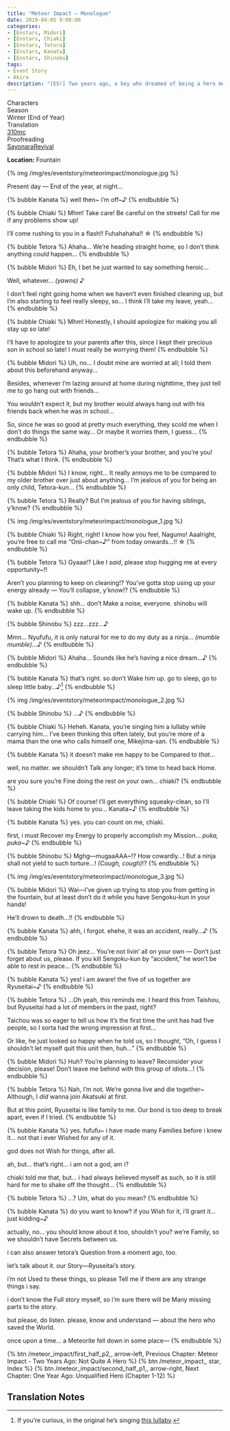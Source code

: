 ```yaml
---
title: "Meteor Impact – Monologue"
date: 2019-04-05 9:00:00
categories:
- [Enstars, Midori]
- [Enstars, Chiaki]
- [Enstars, Tetora]
- [Enstars, Kanata]
- [Enstars, Shinobu]
tags:
- Event Story
- Akira
description: "[ES!] Two years ago, a boy who dreamed of being a hero met a boy known to be a god. This is their story."
---
```


<div class="three-wrapper" style="--storyColor:#5ac189;--storyColor-rgb:90,193,137;--storyColor-h:147.4;--storyColor-s:45.4%;--storyColor-l:55.5%;">
    <div class="info-area">
        <div class="info">
            <div class="info-item characters">
                <div class="label">
                    Characters
                </div>
                <div class="value">
                <a href="/categories/Enstars/Chiaki" character="Chiaki"></a>
                <a href="/categories/Enstars/Midori" character="Midori"></a>
                <a href="/categories/Enstars/Kanata" character="Kanata"></a>
                <a href="/categories/Enstars/Tetora" character="Tetora"></a>
                <a href="/categories/Enstars/Shinobu" character="Shinobu"></a>
                </div>
            </div>
            <div class="info-item one">
                <div class="label">
                    Season
                </div>
                <div class="value">
                    Winter (End of Year)
                </div>
            </div>
            <div class="info-item two">
                <div class="label">
                    Translation
                </div>
                <div class="value">
                    <a href="/about">310mc</a>
                </div>
            </div>
            <div class="info-item three">
                <div class="label">
                   Proofreading
                </div>
                <div class="value">
                    <a href="https://ensemble-stars.fandom.com/wiki/User:SayonaraRevival">SayonaraRevival</a>
                </div>
            </div>
        </div>
    </div>
</div>

<!-- more -->

<div class="msr-location">
    <p><span><b>Location:</b> Fountain</span></p>
</div>

{% img /img/es/eventstory/meteorimpact/monologue.jpg %}

<div class="msr-narration">
    <p>Present day — End of the year, at night…</p>
</div>

{% bubble Kanata %}
well then\~ i’m off~♪
{% endbubble %}

{% bubble Chiaki %}
Mhm! Take care! Be careful on the streets! Call for me if any problems show up!

I’ll come rushing to you in a flash!! Fuhahahaha!! ☆
{% endbubble %}

{% bubble Tetora %}
Ahaha… We’re heading straight home, so I don’t think anything *could* happen…
{% endbubble %}

{% bubble Midori %}
Eh, I bet he just wanted to say something heroic…

Well, whatever… <th><em>(yawns)</em></th> ♪

I don’t feel right going home when we haven’t even finished cleaning up, but I’m also starting to feel really sleepy, so… I think I’ll take my leave, yeah…
{% endbubble %}

{% bubble Chiaki %}
Mhm! Honestly, I should apologize for making you all stay up so late!

I’ll have to apologize to your parents after this, since I kept their precious son in school so late! I must really be worrying them!
{% endbubble %}

{% bubble Midori %}
Uh, no… I doubt mine are worried at all; I told them about this beforehand anyway…

Besides, whenever I’m lazing around at home during nighttime, they just tell me to go hang out with friends…

You wouldn’t expect it, but my brother would always hang out with his friends back when he was in school…

So, since he was so good at pretty much everything, they scold me when I don’t do things the same way… Or maybe it worries them, I guess…
{% endbubble %}

{% bubble Tetora %}
Ahaha, your brother’s your brother, and you’re you! That’s what I think.
{% endbubble %}

{% bubble Midori %}
I know, right… It really annoys me to be compared to my older brother over just about anything… I’m jealous of you for being an only child, Tetora-kun…
{% endbubble %}

{% bubble Tetora %}
Really? But I’m jealous of you for having siblings, y’know?
{% endbubble %}

{% img /img/es/eventstory/meteorimpact/monologue_1.jpg %}

{% bubble Chiaki %}
Right, right! I know how you feel, Nagumo! Aaalright, you’re free to call me “Onii-chan~♪” from today onwards…!! ☆
{% endbubble %}

{% bubble Tetora %}
Gyaaa!? Like I *said*, please stop hugging me at every opportunity~!!

Aren’t you planning to keep on cleaning!? You’ve gotta stop using up your energy already — You’ll collapse, y’know!?
{% endbubble %}

{% bubble Kanata %}
shh… don’t Make a noise, everyone. shinobu will wake up.
{% endbubble %}

{% bubble Shinobu %}
zzz…zzz…♪

Mmn… Nyufufu, it is only natural for me to do my duty as a ninja… <th>*(mumble mumble)*</th>…♪
{% endbubble %}

{% bubble Midori %}
Ahaha… Sounds like he’s having a nice dream…♪
{% endbubble %}

{% bubble Kanata %}
that’s right. so don’t Wake him up. go to sleep, go to sleep little baby…♪[^1]
{% endbubble %}

{% img /img/es/eventstory/meteorimpact/monologue_2.jpg %}

{% bubble Shinobu %}
…♪
{% endbubble %}

{% bubble Chiaki %}
Heheh. Kanata, you’re singing him a lullaby while carrying him… I’ve been thinking this often lately, but you’re more of a mama than the one who calls himself one, Mikejima-san.
{% endbubble %}

{% bubble Kanata %}
it doesn’t make me happy to be Compared to *that*…

well, no matter. we shouldn’t Talk any longer; it’s time to head back Home.

are you sure you’re Fine doing the rest on your own… chiaki?
{% endbubble %}

{% bubble Chiaki %}
Of course! I’ll get everything squeaky-clean, so I’ll leave taking the kids home to you… Kanata~♪
{% endbubble %}

{% bubble Kanata %}
yes. you can count on me, chiaki.

first, i must Recover my Energy to properly accomplish my Mission… *puka, puka*~♪
{% endbubble %}

{% bubble Shinobu %}
Mghg—mugaaAAA~!? How cowardly…! But a ninja shall not yield to such torture…! <th>*(Cough, cough)*</th>!?
{% endbubble %}

{% img /img/es/eventstory/meteorimpact/monologue_3.jpg %}

{% bubble Midori %}
Wai—I’ve given up trying to stop you from getting in the fountain, but at least don’t do it while you have Sengoku-kun in your hands!

He’ll drown to death…!!
{% endbubble %}

{% bubble Kanata %}
ahh, i forgot. ehehe, it was an accident, really…♪
{% endbubble %}

{% bubble Tetora %}
Oh jeez… You’re not livin’ all on your own — Don’t just forget about us, please. If you kill Sengoku-kun by “accident,” he won’t be able to rest in peace…
{% endbubble %}

{% bubble Kanata %}
yes! i am aware! the five of us together are Ryuseitai~♪
{% endbubble %}

{% bubble Tetora %}
…Oh yeah, this reminds me. I heard this from Taishou, but Ryuseitai had a lot of members in the past, right?

Taichou was so eager to tell us how it’s the first time the unit has had five people, so I sorta had the wrong impression at first…

Or like, he just looked so happy when he told us, so I thought, “Oh, I guess I shouldn’t let myself quit this unit then, huh…”
{% endbubble %}

{% bubble Midori %}
Huh? You’re planning to leave? Reconsider your decision, please! Don’t leave me behind with this group of idiots…!
{% endbubble %}

{% bubble Tetora %}
Nah, I’m not. We’re gonna live and die together~ Although, I *did* wanna join Akatsuki at first.

But at this point, Ryuseitai is like family to me. Our bond is too deep to break apart, even if I tried.
{% endbubble %}

{% bubble Kanata %}
yes. fufufu~ i have made many Families before i knew it… not that i ever Wished for any of it.

god does not Wish for things, after all.

ah, but… that’s right… i am not a god, am i?

chiaki told me that, but… i had always believed myself as such, so it is still hard for me to shake off the thought…
{% endbubble %}

{% bubble Tetora %}
…? Um, what do you mean?
{% endbubble %}

{% bubble Kanata %}
do you want to know? if you Wish for it, i’ll grant it… just kidding~♪

actually, no… you should know about it too, shouldn’t you? we’re Family, so we shouldn’t have Secrets between us.

i can also answer tetora’s Question from a moment ago, too.

let’s talk about it. our Story—Ryuseitai’s story.

i’m not Used to these things, so please Tell me if there are any strange things i say.

i don’t know the Full story myself, so i’m sure there will be Many missing parts to the story.

but please, do listen. please, know and understand — about the hero who saved the World.

once upon a time… a Meteorite fell down in some place—
{% endbubble %}

<div toc>
{% btn /meteor_impact/first_half_p2,, arrow-left, Previous Chapter: Meteor Impact - Two Years Ago: Not Quite A Hero %}
{% btn /meteor_impact,, star, Index %}
{% btn /meteor_impact/second_half_p1,, arrow-right, Next Chapter: One Year Ago: Unqualified Hero (Chapter 1-12) %}
</div>

## Translation Notes
[^1]: If you’re curious, in the original he’s singing <a href="https://www.youtube.com/watch?v=DNJToo_GXKo" target="_blank">this lullaby</a>.
